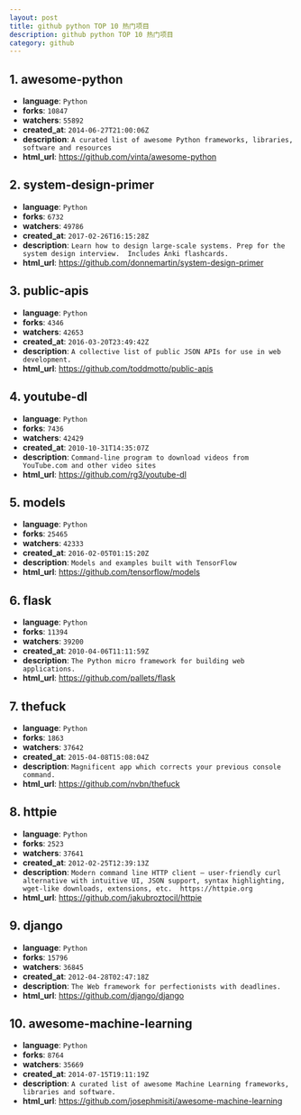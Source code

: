 ```yaml
---
layout: post
title: github python TOP 10 热门项目
description: github python TOP 10 热门项目
category: github
---
```

## 1. awesome-python
- **language**: `Python` 
- **forks**: `10847` 
- **watchers**: `55892` 
- **created_at**: `2014-06-27T21:00:06Z` 
- **description**: `A curated list of awesome Python frameworks, libraries, software and resources` 
- **html_url**: https://github.com/vinta/awesome-python 
## 2. system-design-primer 
- **language**: `Python` 
- **forks**: `6732` 
- **watchers**: `49786` 
- **created_at**: `2017-02-26T16:15:28Z` 
- **description**: `Learn how to design large-scale systems. Prep for the system design interview.  Includes Anki flashcards.` 
- **html_url**: https://github.com/donnemartin/system-design-primer 
## 3. public-apis 
- **language**: `Python` 
- **forks**: `4346` 
- **watchers**: `42653` 
- **created_at**: `2016-03-20T23:49:42Z` 
- **description**: `A collective list of public JSON APIs for use in web development.` 
- **html_url**: https://github.com/toddmotto/public-apis 
## 4. youtube-dl 
- **language**: `Python` 
- **forks**: `7436` 
- **watchers**: `42429` 
- **created_at**: `2010-10-31T14:35:07Z` 
- **description**: `Command-line program to download videos from YouTube.com and other video sites` 
- **html_url**: https://github.com/rg3/youtube-dl 
## 5. models 
- **language**: `Python` 
- **forks**: `25465` 
- **watchers**: `42333` 
- **created_at**: `2016-02-05T01:15:20Z` 
- **description**: `Models and examples built with TensorFlow` 
- **html_url**: https://github.com/tensorflow/models 
## 6. flask 
- **language**: `Python` 
- **forks**: `11394` 
- **watchers**: `39200` 
- **created_at**: `2010-04-06T11:11:59Z` 
- **description**: `The Python micro framework for building web applications.` 
- **html_url**: https://github.com/pallets/flask 
## 7. thefuck 
- **language**: `Python` 
- **forks**: `1863` 
- **watchers**: `37642` 
- **created_at**: `2015-04-08T15:08:04Z` 
- **description**: `Magnificent app which corrects your previous console command.` 
- **html_url**: https://github.com/nvbn/thefuck 
## 8. httpie 
- **language**: `Python` 
- **forks**: `2523` 
- **watchers**: `37641` 
- **created_at**: `2012-02-25T12:39:13Z` 
- **description**: `Modern command line HTTP client – user-friendly curl alternative with intuitive UI, JSON support, syntax highlighting, wget-like downloads, extensions, etc.  https://httpie.org` 
- **html_url**: https://github.com/jakubroztocil/httpie 
## 9. django 
- **language**: `Python` 
- **forks**: `15796` 
- **watchers**: `36845` 
- **created_at**: `2012-04-28T02:47:18Z` 
- **description**: `The Web framework for perfectionists with deadlines.` 
- **html_url**: https://github.com/django/django 
## 10. awesome-machine-learning 
- **language**: `Python` 
- **forks**: `8764` 
- **watchers**: `35669` 
- **created_at**: `2014-07-15T19:11:19Z` 
- **description**: `A curated list of awesome Machine Learning frameworks, libraries and software.` 
- **html_url**: https://github.com/josephmisiti/awesome-machine-learning 
